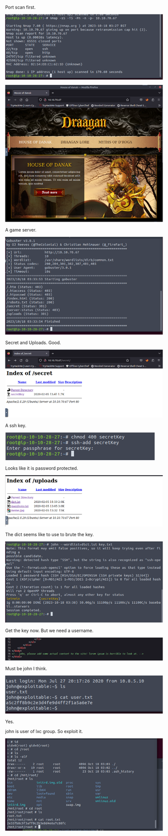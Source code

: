 Port scan first.

![image-20231018103250623](./assets/image-20231018103250623.png)

![image-20231018103310917](./assets/image-20231018103310917.png)

A game server.

![image-20231018103402573](./assets/image-20231018103402573.png)

Secret and Uploads. Good.

![image-20231018103438093](./assets/image-20231018103438093.png)

A ssh key.

![image-20231018103515855](./assets/image-20231018103515855.png)

Looks like it is password protected.

![image-20231018103621909](./assets/image-20231018103621909.png)

The dict seems like to use to brute the key.

![image-20231018103843088](./assets/image-20231018103843088.png)

Get the key now. But we need a username.

![image-20231018104052350](./assets/image-20231018104052350.png)

Must be john I think.

![image-20231018104136142](./assets/image-20231018104136142.png)

Yes.

john is user of lxc group. So exploit it.

![image-20231018110354811](./assets/image-20231018110354811.png)

